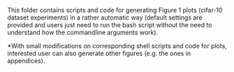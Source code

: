 This folder contains scripts and code for generating Figure 1 plots (cifar-10 dataset experiments) in a rather automatic way (default settings are provided and users just need to run the bash script without the need to understand how the commandline arguments work). 

*With small modifications on corresponding shell scripts and code for plots, interested user can also generate other figures (e.g. the ones in appendices).

